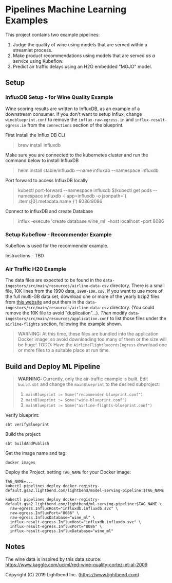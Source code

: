 # Pipelines Machine Learning Examples

This project contains two example pipelines:

1. Judge the quality of wine using models that are served within a streamlet process.
2. Make product recommendations using models that are served _as a service_ using Kubeflow.
3. Predict air traffic delays using an H2O embedded "MOJO" model.

## Setup

### InfluxDB Setup - for Wine Quality Example

Wine scoring results are written to InfluxDB, as an example of a downstream consumer. If you don't want to setup Influx,
change `wineblueprint.conf` to remove the `influx-raw-egress.in` and `influx-result-egress.in` from the `connections`
section of the blueprint.

First Install the Influx DB CLI
> brew install influxdb

Make sure you are connected to the kubernetes cluster and run the command below to install InfluxDB
> helm install stable/influxdb --name influxdb --namespace influxdb

Port forward to access InfluxDB locally
> kubectl port-forward --namespace influxdb $(kubectl get pods --namespace influxdb -l app=influxdb -o jsonpath='{ .items[0].metadata.name }') 8086:8086

Connect to influxDB and create Database
> influx -execute 'create database wine_ml' -host localhost -port 8086


### Setup Kubeflow - Recommender Example

Kubeflow is used for the recommender example.

Instructions - TBD


### Air Traffic H20 Example

The data files are expected to be found in the `data-ingestors/src/main/resources/airline-data-csv` directory. There is a small file, 10K lines from the 1990 data, `1990-10K.csv`. If you want to use more of the full multi-GB data set, download one or more of the yearly bzip2 files from [this website](http://stat-computing.org/dataexpo/2009/the-data.html) and put them in the `data-ingestors/src/main/resources/airline-data-csv` directory. (You could remove the 10K file to avoid "duplication"...). _Then_ modify `data-ingestors/src/main/resources/application.conf` to
list those files under the `airline-flights` section, following the example shown.

> WARNING: At this time, these files are bundled into the application Docker image,
> so avoid downloading too many of them or the size will be huge! TODO: Have the `AirlineFlightRecordsIngress` download one or more files to a suitable place at run time.

## Build and Deploy ML Pipeline

> **WARNING:** Currently, only the air-traffic example is built. Edit `build.sbt`
> and change the `mainBlueprint` to the desired subproject:
>
> 1. `mainBlueprint := Some("recommender-blueprint.conf")`
> 2. `mainBlueprint := Some("wine-blueprint.conf")`
> 3. `mainBlueprint := Some("airline-flights-blueprint.conf")`

Verify blueprint:

```
sbt verifyBlueprint
```

Build the project:

```
sbt buildAndPublish
```

Get the image name and tag:

```
docker images
```

Deploy the Project, setting `TAG_NAME` for your Docker image:

```
TAG_NAME=...
kubectl pipelines deploy docker-registry-default.gsa2.lightbend.com/lightbend/model-serving-pipeline:$TAG_NAME

kubectl pipelines deploy docker-registry-default.gsa2.lightbend.com/lightbend/ml-serving-pipeline:$TAG_NAME \
  raw-egress.InfluxHost="influxdb.influxdb.svc" \
  raw-egress.InfluxPort="8086" \
  raw-egress.InfluxDatabase="wine_ml" \
  influx-result-egress.InfluxHost="influxdb.influxdb.svc" \
  influx-result-egress.InfluxPort="8086" \
  influx-result-egress.InfluxDatabase="wine_ml"
```

## Notes

The wine data is inspired by this data source:
https://www.kaggle.com/uciml/red-wine-quality-cortez-et-al-2009

Copyright (C) 2019 Lightbend Inc. (https://www.lightbend.com).

